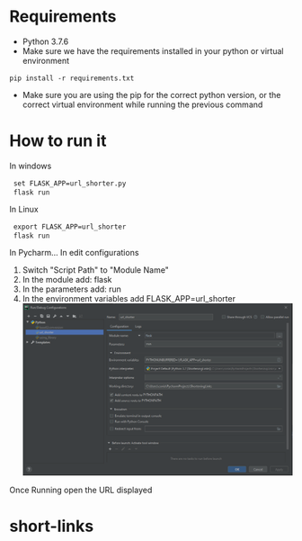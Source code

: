 # Requirements
- Python 3.7.6
- Make sure we have the requirements installed in your python or virtual environment
```
pip install -r requirements.txt
```
- Make sure you are using the pip for the correct python version, or the correct virtual environment while running the previous command

# How to run it
In windows
   ``` 
    set FLASK_APP=url_shorter.py
    flask run
   ``` 
In Linux
  ``` 
   export FLASK_APP=url_shorter
   flask run
   ``` 
In Pycharm...
In edit configurations
1. Switch "Script Path" to "Module Name"
2. In the module add: flask
3. In the parameters add: run
4. In the environment variables add FLASK_APP=url_shorter
![alt text](Pycharm.png)


Once Running open the URL displayed


# short-links
